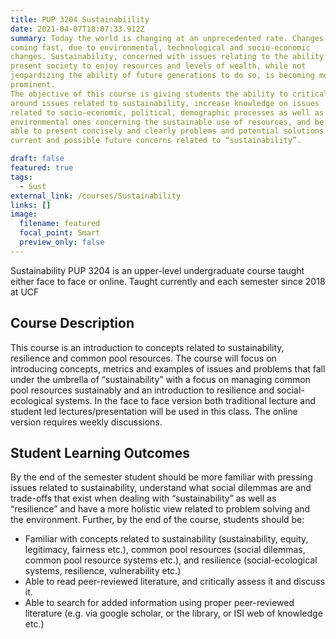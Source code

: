 ```yaml
---
title: PUP 3204 Sustainabiility
date: 2021-04-07T18:07:33.912Z
summary: Today the world is changing at an unprecedented rate. Changes are
coming fast, due to environmental, technological and socio-economic
changes. Sustainability, concerned with issues relating to the ability of
present society to enjoy resources and levels of wealth, while not
jeopardizing the ability of future generations to do so, is becoming more
prominent.
The objective of this course is giving students the ability to critically think
around issues related to sustainability, increase knowledge on issues
related to socio-economic, political, demographic processes as well as
environmental ones concerning the sustainable use of resources, and be
able to present concisely and clearly problems and potential solutions to
current and possible future concerns related to “sustainability”.

draft: false
featured: true
tags:
  - Sust
external_link: /courses/Sustainability
links: []
image:
  filename: featured
  focal_point: Smart
  preview_only: false
---
```

Sustainability PUP 3204 is an upper-level undergraduate course taught either face to face or online. 
Taught currently and each semester since 2018 at UCF

## Course Description
This course is an introduction to concepts related to sustainability,
resilience and common pool resources. The course will focus on introducing
concepts, metrics and examples of issues and problems that fall under the
umbrella of “sustainability” with a focus on managing common pool
resources sustainably and an introduction to resilience and social-ecological
systems. 
In the face to face version both traditional lecture and student led
lectures/presentation will be used in this class. 
The online version requires weekly discussions.

## Student Learning Outcomes
By the end of the semester student should be more familiar with pressing
issues related to sustainability, understand what social dilemmas are and
trade-offs that exist when dealing with “sustainability” as well as
“resilience” and have a more holistic view related to problem solving and
the environment. Further, by the end of the course, students should be:
- Familiar with concepts related to sustainability (sustainability, equity,
legitimacy, fairness etc.), common pool resources (social dilemmas,
common pool resource systems etc.), and resilience (social-ecological
systems, resilience, vulnerability etc.)
- Able to read peer-reviewed literature, and critically assess it and
discuss it.
- Able to search for added information using proper peer-reviewed
literature (e.g. via google scholar, or the library, or ISI web of
knowledge etc.)
